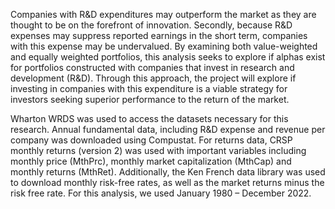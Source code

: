 
Companies with R&D expenditures may outperform the market as they are thought to be on the forefront of innovation. Secondly, because R&D expenses may suppress reported earnings in the short term, companies with this expense may be undervalued. By examining both value-weighted and equally weighted portfolios, this analysis seeks to explore if alphas exist for portfolios constructed with companies that invest in research and development (R&D). Through this approach, the project will explore if investing in companies with this expenditure is a viable strategy for investors seeking superior performance to the return of the market.

Wharton WRDS was used to access the datasets necessary for this research. Annual fundamental data, including R&D expense and revenue per company was downloaded using Compustat. For returns data, CRSP monthly returns (version 2) was used with important variables including monthly price (MthPrc), monthly market capitalization (MthCap) and monthly returns (MthRet). Additionally, the Ken French data library was used to download monthly risk-free rates, as well as the market returns minus the risk free rate. For this analysis, we used January 1980 – December 2022.